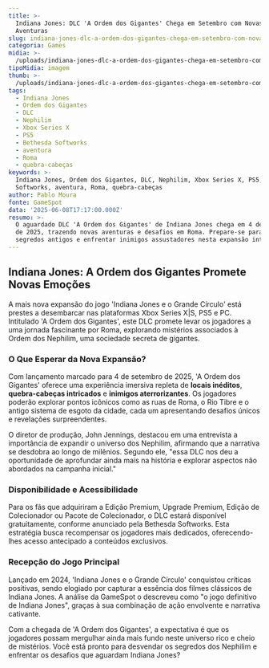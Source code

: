 ```yaml
---
title: >-
  Indiana Jones: DLC 'A Ordem dos Gigantes' Chega em Setembro com Novas
  Aventuras
slug: indiana-jones-dlc-a-ordem-dos-gigantes-chega-em-setembro-com-novas-aventuras
categoria: Games
midia: >-
  /uploads/indiana-jones-dlc-a-ordem-dos-gigantes-chega-em-setembro-com-novas-aventuras-thumb.jpg
tipoMidia: imagem
thumb: >-
  /uploads/indiana-jones-dlc-a-ordem-dos-gigantes-chega-em-setembro-com-novas-aventuras-thumb.jpg
tags:
  - Indiana Jones
  - Ordem dos Gigantes
  - DLC
  - Nephilim
  - Xbox Series X
  - PS5
  - Bethesda Softworks
  - aventura
  - Roma
  - quebra-cabeças
keywords: >-
  Indiana Jones, Ordem dos Gigantes, DLC, Nephilim, Xbox Series X, PS5, Bethesda
  Softworks, aventura, Roma, quebra-cabeças
author: Pablo Moura
fonte: GameSpot
data: '2025-06-08T17:17:00.000Z'
resumo: >-
  O aguardado DLC 'A Ordem dos Gigantes' de Indiana Jones chega em 4 de setembro
  de 2025, trazendo novas aventuras e desafios em Roma. Prepare-se para explorar
  segredos antigos e enfrentar inimigos assustadores nesta expansão intrigante.
---
```


## Indiana Jones: A Ordem dos Gigantes Promete Novas Emoções

A mais nova expansão do jogo 'Indiana Jones e o Grande Círculo' está prestes a desembarcar nas plataformas Xbox Series X|S, PS5 e PC. Intitulado 'A Ordem dos Gigantes', este DLC promete levar os jogadores a uma jornada fascinante por Roma, explorando mistérios associados à Ordem dos Nephilim, uma sociedade secreta de gigantes.

### O Que Esperar da Nova Expansão?

Com lançamento marcado para 4 de setembro de 2025, 'A Ordem dos Gigantes' oferece uma experiência imersiva repleta de **locais inéditos**, **quebra-cabeças intricados** e **inimigos aterrorizantes**. Os jogadores poderão explorar pontos icônicos como as ruas de Roma, o Rio Tibre e o antigo sistema de esgoto da cidade, cada um apresentando desafios únicos e revelações surpreendentes.

O diretor de produção, John Jennings, destacou em uma entrevista a importância de expandir o universo dos Nephilim, afirmando que a narrativa se desdobra ao longo de milênios. Segundo ele, "essa DLC nos deu a oportunidade de aprofundar ainda mais na história e explorar aspectos não abordados na campanha inicial."

### Disponibilidade e Acessibilidade

Para os fãs que adquiriram a Edição Premium, Upgrade Premium, Edição de Colecionador ou Pacote de Colecionador, o DLC estará disponível gratuitamente, conforme anunciado pela Bethesda Softworks. Esta estratégia busca recompensar os jogadores mais dedicados, oferecendo-lhes acesso antecipado a conteúdos exclusivos.

### Recepção do Jogo Principal

Lançado em 2024, 'Indiana Jones e o Grande Círculo' conquistou críticas positivas, sendo elogiado por capturar a essência dos filmes clássicos de Indiana Jones. A análise da GameSpot o descreveu como "o jogo definitivo de Indiana Jones", graças à sua combinação de ação envolvente e narrativa cativante.

Com a chegada de 'A Ordem dos Gigantes', a expectativa é que os jogadores possam mergulhar ainda mais fundo neste universo rico e cheio de mistérios. Você está pronto para desvendar os segredos dos Nephilim e enfrentar os desafios que aguardam Indiana Jones?

